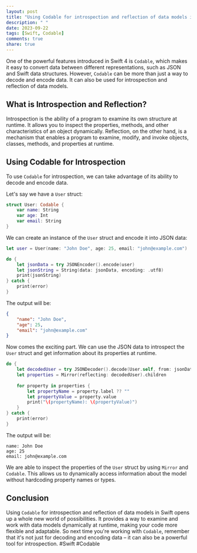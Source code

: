 ```yaml
---
layout: post
title: "Using Codable for introspection and reflection of data models in Swift"
description: " "
date: 2023-09-22
tags: [Swift, Codable]
comments: true
share: true
---
```


One of the powerful features introduced in Swift 4 is `Codable`, which makes it easy to convert data between different representations, such as JSON and Swift data structures. However, `Codable` can be more than just a way to decode and encode data. It can also be used for introspection and reflection of data models.

## What is Introspection and Reflection?

Introspection is the ability of a program to examine its own structure at runtime. It allows you to inspect the properties, methods, and other characteristics of an object dynamically. Reflection, on the other hand, is a mechanism that enables a program to examine, modify, and invoke objects, classes, methods, and properties at runtime.

## Using Codable for Introspection

To use `Codable` for introspection, we can take advantage of its ability to decode and encode data. 

Let's say we have a `User` struct:

```swift
struct User: Codable {
    var name: String
    var age: Int
    var email: String
}
```

We can create an instance of the `User` struct and encode it into JSON data:

```swift
let user = User(name: "John Doe", age: 25, email: "john@example.com")

do {
    let jsonData = try JSONEncoder().encode(user)
    let jsonString = String(data: jsonData, encoding: .utf8)
    print(jsonString)
} catch {
    print(error)
}
```

The output will be:

```json
{
    "name": "John Doe",
    "age": 25,
    "email": "john@example.com"
}
```

Now comes the exciting part. We can use the JSON data to introspect the `User` struct and get information about its properties at runtime. 

```swift
do {
    let decodedUser = try JSONDecoder().decode(User.self, from: jsonData)
    let properties = Mirror(reflecting: decodedUser).children
    
    for property in properties {
        let propertyName = property.label ?? ""
        let propertyValue = property.value
        print("\(propertyName): \(propertyValue)")
    }
} catch {
    print(error)
}
```

The output will be:

```
name: John Doe
age: 25
email: john@example.com
```

We are able to inspect the properties of the `User` struct by using `Mirror` and `Codable`. This allows us to dynamically access information about the model without hardcoding property names or types.

## Conclusion

Using `Codable` for introspection and reflection of data models in Swift opens up a whole new world of possibilities. It provides a way to examine and work with data models dynamically at runtime, making your code more flexible and adaptable. So next time you're working with `Codable`, remember that it's not just for decoding and encoding data – it can also be a powerful tool for introspection. #Swift #Codable